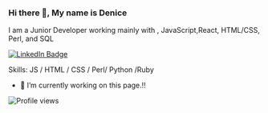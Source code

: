 

### Hi there 👋, My name is Denice

I am a Junior Developer working mainly with , JavaScript,React, HTML/CSS, Perl, and SQL

[![LinkedIn Badge](https://img.shields.io/badge/LinkedIn-Profile-informational?style=flat&logo=linkedin&logoColor=white&color=0D76A8)](https://www.linkedin.com/in/denice-soper/)

Skills:  JS / HTML / CSS / Perl/ Python /Ruby

- 🔭 I’m currently working on this page.!! 

 
![Profile views](https://gpvc.arturio.dev/Denice-S)  
